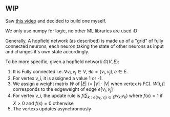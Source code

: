 ## WIP

Saw [this video](https://www.youtube.com/watch?v=piF6D6CQxUw) and decided to build one myself.

We only use numpy for logic, no other ML libraries are used :D

Generally, A hopfield network (as described) is made up of a "grid" of fully connected neurons, each neuron taking the state of other neurons as input and changes it's own state accordingly.

To be more specific, given a hopfield network $G(V,E)$:
1. It is Fully connected i.e. $\forall v_i, v_j \in V, \exists e = \{v_i, v_j\}, e \in E$.
2. For vertex v_i, it is assigned a value 1 or -1.
3. We assign a weight matrix $W$ of $|E|$ (= $|V| \cdot |V|$ when vertex is FC). $W[i,j]$ corresponds to the edgeweight of edge $e[v_i, v_j]$
4. For vertex v_i, the update rule is
$f(\sum_{k: e \{v_k, v_i\} \in E}w_{ki} v_k)$ where $f(x) = 1$ if $X > 0$ and $f(x) = 0$ otherwise 
6. The vertexs updates asynchronously
